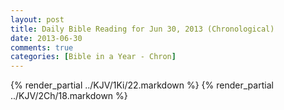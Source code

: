 ```yaml
---
layout: post
title: Daily Bible Reading for Jun 30, 2013 (Chronological)
date: 2013-06-30
comments: true
categories: [Bible in a Year - Chron]
---
```

{% render_partial ../KJV/1Ki/22.markdown %}
{% render_partial ../KJV/2Ch/18.markdown %}
